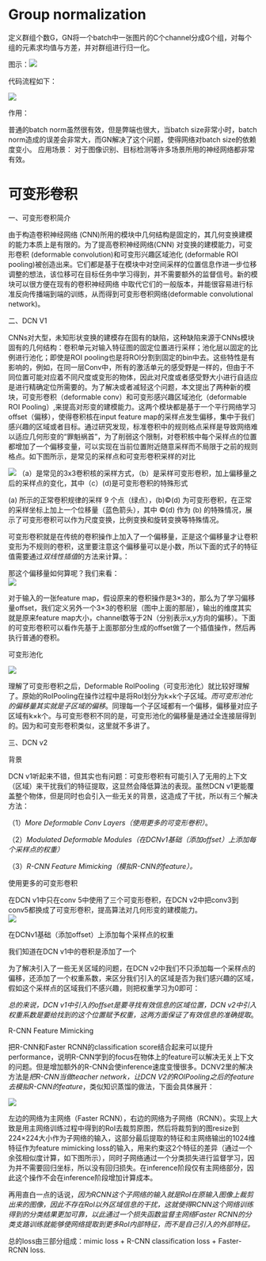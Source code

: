 # Group normalization

定义群组个数G，GN将一个batch中一张图片的C个channel分成G个组，对每个组的元素求均值与方差，并对群组进行归一化。

图示：![](C:\Users\13073\Desktop\深度学习基础知识\images\image1.JPG)



代码流程如下：

![](C:\Users\13073\Desktop\深度学习基础知识\images\image2.png)

作用：

普通的batch norm虽然很有效，但是弊端也很大，当batch size非常小时，batch norm造成的误差会非常大，而GN解决了这个问题，使得网络对batch size的依赖度变小。
应用场景：
对于图像识别、目标检测等许多场景所用的神经网络都非常有效。



# 可变形卷积

一、可变形卷积简介

由于构造卷积神经网络 (CNN)所用的模块中几何结构是固定的，其几何变换建模的能力本质上是有限的。为了提高卷积神经网络(CNN) 对变换的建模能力，可变形卷积 (deformable convolution)和可变形兴趣区域池化 (deformable ROI pooling)被创造出来。它们都是基于在模块中对空间采样的位置信息作进一步位移调整的想法，该位移可在目标任务中学习得到，并不需要额外的监督信号。新的模块可以很方便在现有的卷积神经网络
中取代它们的一般版本，并能很容易进行标准反向传播端到端的训练，从而得到可变形卷积网络(deformable convolutional network)。


二、DCN V1

CNNs对大型，未知形状变换的建模存在固有的缺陷，这种缺陷来源于CNNs模块固有的几何结构：卷积单元对输入特征图的固定位置进行采样；池化层以固定的比例进行池化；即使是ROI
pooling也是将ROI分割到固定的bin中去。这些特性是有影响的，例如，在同一层Conv中，所有的激活单元的感受野是一样的，但由于不同位置可能对应着不同尺度或变形的物体，因此对尺度或者感受野大小进行自适应是进行精确定位所需要的。为了解决或者减轻这个问题，本文提出了两种新的模块，可变形卷积（deformable
conv）和可变形感兴趣区域池化（deformable ROI Pooling）,来提高对形变的建模能力。这两个模块都是基于一个平行网络学习offset（偏移），使得卷积核在input
feature map的采样点发生偏移，集中于我们感兴趣的区域或者目标。通过研究发现，标准卷积中的规则格点采样是导致网络难以适应几何形变的“罪魁祸首”，为了削弱这个限制，对卷积核中每个采样点的位置都增加了一个偏移变量，可以实现在当前位置附近随意采样而不局限于之前的规则格点。如下图所示，是常见的采样点和可变形卷积采样的对比

![](C:\Users\13073\Desktop\深度学习基础知识\images\1-1626325005556.jpg)
（a）是常见的3x3卷积核的采样方式，（b）是采样可变形卷积，加上偏移量之后的采样点的变化，其中（c）(d)是可变形卷积的特殊形式

(a) 所示的正常卷积规律的采样 9 个点（绿点），(b)©(d)
为可变形卷积，在正常的采样坐标上加上一个位移量（蓝色箭头），其中 ©(d) 作为 (b)
的特殊情况，展示了可变形卷积可以作为尺度变换，比例变换和旋转变换等特殊情况。

可变形卷积就是在传统的卷积操作上加入了一个偏移量，正是这个偏移量才让卷积变形为不规则的卷积，这里要注意这个偏移量可以是小数，所以下面的式子的特征值需要通过*双线性插值*的方法来计算。：

那这个偏移量如何算呢？我们来看：  
![](C:\Users\13073\Desktop\深度学习基础知识\images\2-1626325009401.jpg)

对于输入的一张feature
map，假设原来的卷积操作是3×3的，那么为了学习偏移量offset，我们定义另外一个3×3的卷积层（图中上面的那层），输出的维度其实就是原来feature
map大小，channel数等于2N（分别表示x,y方向的偏移）。下面的可变形卷积可以看作先基于上面那部分生成的offset做了一个插值操作，然后再执行普通的卷积。

可变形池化

![](C:\Users\13073\Desktop\深度学习基础知识\images\3-1626325011962.jpg)

理解了可变形卷积之后，Deformable
RoIPooling（可变形池化）就比较好理解了。原始的RoIPooling在操作过程中是将RoI划分为k×k个子区域。*而可变形池化的偏移量其实就是子区域的偏移*。同理每一个子区域都有一个偏移，偏移量对应子区域有k×k个。与可变形卷积不同的是，可变形池化的偏移量是通过全连接层得到的。因为和可变形卷积类似，这里就不多讲了。

三、DCN v2

背景

DCN
v1听起来不错，但其实也有问题：可变形卷积有可能引入了无用的上下文（区域）来干扰我们的特征提取，这显然会降低算法的表现。虽然DCN
v1更能覆盖整个物体，但是同时也会引入一些无关的背景，这造成了干扰，所以有三个解决方法：

（1）*More Deformable Conv Layers（使用更多的可变形卷积）*。

（2）*Modulated Deformable
Modules（在DCNv1基础（添加offset）上添加每个采样点的权重）*

（3）*R-CNN Feature Mimicking（模拟R-CNN的feature）。*

使用更多的可变形卷积

在DCN v1中只在conv 5中使用了三个可变形卷积，在DCN
v2中把conv3到conv5都换成了可变形卷积，提高算法对几何形变的建模能力。  
![](C:\Users\13073\Desktop\深度学习基础知识\images\4-1626325014310.jpg)

在DCNv1基础（添加offset）上添加每个采样点的权重

我们知道在DCN v1中的卷积是添加了一个

为了解决引入了一些无关区域的问题，在DCN
v2中我们不只添加每一个采样点的偏移，还添加了一个权重系数​，来区分我们引入的区域是否为我们感兴趣的区域，假如这个采样点的区域我们不感兴趣，则把权重学习为0即可：

*总的来说，DCN v1中引入的offset是要寻找有效信息的区域位置，DCN
v2中引入权重系数是要给找到的这个位置赋予权重，这两方面保证了有效信息的准确提取*。

R-CNN Feature Mimicking

把R-CNN和Faster RCNN的classification
score结合起来可以提升performance，说明R-CNN学到的focus在物体上的feature可以解决无关上下文的问题。但是增加额外的R-CNN会使inference速度变慢很多。DCNV2里的解决方法是*把R-CNN当做teacher
network，让DCN
V2的ROIPooling之后的feature去模拟R-CNN的feature*，类似知识蒸馏的做法，下面会具体展开：

![](C:\Users\13073\Desktop\深度学习基础知识\images\5-1626325016183.jpg)

左边的网络为主网络（Faster
RCNN），右边的网络为子网络（RCNN）。实现上大致是用主网络训练过程中得到的RoI去裁剪原图，然后将裁剪到的图resize到224×224大小作为子网络的输入，这部分最后提取的特征和主网络输出的1024维特征作为feature
mimicking
loss的输入，用来约束这2个特征的差异（通过一个余弦相似度计算，如下图所示），同时子网络通过一个分类损失进行监督学习，因为并不需要回归坐标，所以没有回归损失。在inference阶段仅有主网络部分，因此这个操作不会在inference阶段增加计算成本。

再用直白一点的话说，*因为RCNN这个子网络的输入就是RoI在原输入图像上裁剪出来的图像，因此不存在RoI以外区域信息的干扰，这就使得RCNN这个网络训练得到的分类结果更加可靠，以此通过一个损失函数监督主网络Faster
RCNN的分类支路训练就能够使网络提取到更多RoI内部特征，而不是自己引入的外部特征。*

总的loss由三部分组成：mimic loss + R-CNN classification loss + Faster-RCNN loss.